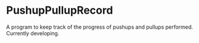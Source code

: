 # PushupPullupRecord
A program to keep track of the progress of pushups and pullups performed.  Currently developing.
